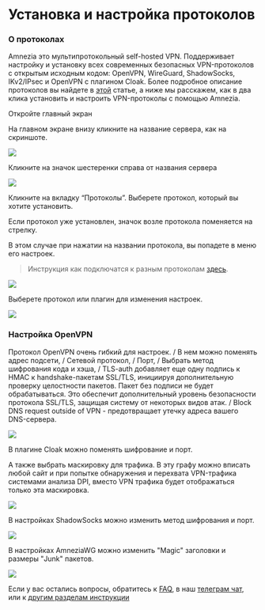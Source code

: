 # Установка и настройка протоколов

### О протоколах 

Amnezia это мультипротокольный self-hosted VPN. Поддерживает настройку и установку всех современных безопасных VPN-протоколов с открытым исходным кодом: 
OpenVPN, WireGuard, ShadowSocks, IKv2/IPsec и OpenVPN с плагином Cloak. Более подробное описание протоколов вы найдете в [этой] статье, 
а ниже мы расскажем, как в два клика установить и настроить VPN-протоколы c помощью Amnezia.
&nbsp;

 Откройте главный экран  

На главном экране внизу кликните на название сервера, как на скриншоте. 

![](https://raw.githubusercontent.com/amnezia-vpn/amnezia.org-content/master/docs/ru/instructions/11_installation-configuration-protocols/img/icp_ru_1.png)

Кликните на значок шестеренки справа от названия сервера 


![](https://raw.githubusercontent.com/amnezia-vpn/amnezia.org-content/master/docs/ru/instructions/11_installation-configuration-protocols/img/icp_ru_2.png)

Кликните на вкладку “Протоколы”.
Выберете протокол, который вы хотите установить.

Если протокол уже установлен, значок возле протокола поменяется на стрелку.  

В этом случае при нажатии на названии протокола, вы попадете в меню его настроек.

>Инструкция как подключатся к разным протоколам [здесь].

![](https://raw.githubusercontent.com/amnezia-vpn/amnezia.org-content/master/docs/ru/instructions/11_installation-configuration-protocols/img/icp_ru_3.png)

Выберете протокол или плагин для изменения настроек.

![](https://raw.githubusercontent.com/amnezia-vpn/amnezia.org-content/master/docs/ru/instructions/11_installation-configuration-protocols/img/icp_ru_4.png)

### Настройка OpenVPN

Протокол OpenVPN очень гибкий для настроек. /
В нем можно поменять адрес подсети, /
Сетевой протокол, /
Порт, /
Выбрать метод шифрования кода и хэша, /
TLS-auth добавляет еще одну подпись к HMAC к handshake-пакетам SSL/TLS, инициируя дополнительную проверку целостности пакетов. Пакет без подписи не будет обрабатываться. Это обеспечит дополнительный уровень безопасности протокола SSL/TLS, защищая систему от некоторых видов атак. /
Block DNS request outside of VPN - предотвращает утечку адреса вашего DNS-сервера.

![](https://raw.githubusercontent.com/amnezia-vpn/amnezia.org-content/master/docs/ru/instructions/11_installation-configuration-protocols/img/icp_ru_5.png)

В плагине Cloak можно поменять шифрование и порт. 

А также выбрать маскировку для трафика. 
В эту графу можно вписать любой сайт и при попытке обнаружения и перехвата VPN-трафика системами анализа DPI, вместо VPN трафика будет отображаться только эта маскировка.

![](https://raw.githubusercontent.com/amnezia-vpn/amnezia.org-content/master/docs/ru/instructions/11_installation-configuration-protocols/img/icp_ru_6.png)

В настройках ShadowSocks можно изменить метод шифрования и порт. 

![](https://raw.githubusercontent.com/amnezia-vpn/amnezia.org-content/master/docs/ru/instructions/11_installation-configuration-protocols/img/icp_ru_7.png)

В настройках AmneziaWG можно изменить "Magic" заголовки и размеры "Junk" пакетов.     

![](https://raw.githubusercontent.com/amnezia-vpn/amnezia.org-content/master/docs/ru/instructions/11_installation-configuration-protocols/img/icp_ru_8.png)

Если у вас остались вопросы, обратитесь к [FAQ], в наш [телеграм чат], или к [другим разделам инструкции]

[amnezia-site-ext-link]: https://amnezia-web-nx1r.vercel.app
[about-int-link]: /about
[этой]: ../instructions/09_about_protocols
[здесь]: ../instructions/14_protocol-change
[FAQ]: ../faq 
[телеграм чат]: https://t.me/amnezia_vpn
[другим разделам инструкции]: ../instructions

















